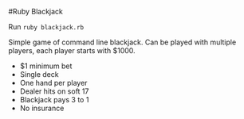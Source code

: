 #Ruby Blackjack

Run `ruby blackjack.rb`

Simple game of command line blackjack. Can be played with multiple players, each player starts with $1000.

- $1 minimum bet
- Single deck
- One hand per player
- Dealer hits on soft 17
- Blackjack pays 3 to 1
- No insurance
